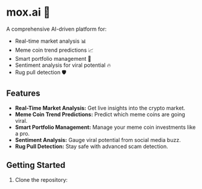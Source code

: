 # mox.ai 🚀
A comprehensive AI-driven platform for:
- Real-time market analysis 📊
- Meme coin trend predictions 📈
- Smart portfolio management 💼
- Sentiment analysis for viral potential 🔥
- Rug pull detection 🛡️

## Features
- **Real-Time Market Analysis:** Get live insights into the crypto market.
- **Meme Coin Trend Predictions:** Predict which meme coins are going viral.
- **Smart Portfolio Management:** Manage your meme coin investments like a pro.
- **Sentiment Analysis:** Gauge viral potential from social media buzz.
- **Rug Pull Detection:** Stay safe with advanced scam detection.

## Getting Started
1. Clone the repository:
   ```bash
